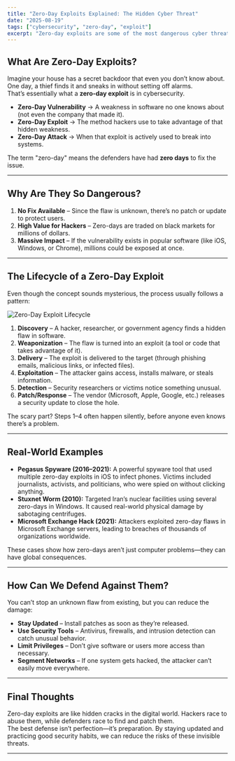 ```yaml
---
title: "Zero-Day Exploits Explained: The Hidden Cyber Threat"
date: "2025-08-19"
tags: ["cybersecurity", "zero-day", "exploit"]
excerpt: "Zero-day exploits are some of the most dangerous cyber threats because they strike before anyone knows a weakness exists. Here’s a simple breakdown of what they are, how they work, and real-world examples like Pegasus."
---
```


## What Are Zero-Day Exploits?

Imagine your house has a secret backdoor that even you don’t know about. One day, a thief finds it and sneaks in without setting off alarms.  
That’s essentially what a **zero-day exploit** is in cybersecurity.  

- **Zero-Day Vulnerability** → A weakness in software no one knows about (not even the company that made it).  
- **Zero-Day Exploit** → The method hackers use to take advantage of that hidden weakness.  
- **Zero-Day Attack** → When that exploit is actively used to break into systems.  

The term "zero-day" means the defenders have had **zero days** to fix the issue.

---

## Why Are They So Dangerous?

1. **No Fix Available** – Since the flaw is unknown, there’s no patch or update to protect users.  
2. **High Value for Hackers** – Zero-days are traded on black markets for millions of dollars.  
3. **Massive Impact** – If the vulnerability exists in popular software (like iOS, Windows, or Chrome), millions could be exposed at once.  

---

## The Lifecycle of a Zero-Day Exploit

Even though the concept sounds mysterious, the process usually follows a pattern:  

![Zero-Day Exploit Lifecycle](https://raw.githubusercontent.com/rootsecops/rootsecops/refs/heads/main/assets/img/blogsimage/zero_day_lifecycle.png)

1. **Discovery** – A hacker, researcher, or government agency finds a hidden flaw in software.  
2. **Weaponization** – The flaw is turned into an exploit (a tool or code that takes advantage of it).  
3. **Delivery** – The exploit is delivered to the target (through phishing emails, malicious links, or infected files).  
4. **Exploitation** – The attacker gains access, installs malware, or steals information.  
5. **Detection** – Security researchers or victims notice something unusual.  
6. **Patch/Response** – The vendor (Microsoft, Apple, Google, etc.) releases a security update to close the hole.  

The scary part? Steps 1–4 often happen silently, before anyone even knows there’s a problem.

---

## Real-World Examples

- **Pegasus Spyware (2016–2021):** A powerful spyware tool that used multiple zero-day exploits in iOS to infect phones. Victims included journalists, activists, and politicians, who were spied on without clicking anything.  
- **Stuxnet Worm (2010):** Targeted Iran’s nuclear facilities using several zero-days in Windows. It caused real-world physical damage by sabotaging centrifuges.  
- **Microsoft Exchange Hack (2021):** Attackers exploited zero-day flaws in Microsoft Exchange servers, leading to breaches of thousands of organizations worldwide.  

These cases show how zero-days aren’t just computer problems—they can have global consequences.

---

## How Can We Defend Against Them?

You can’t stop an unknown flaw from existing, but you can reduce the damage:  

- **Stay Updated** – Install patches as soon as they’re released.  
- **Use Security Tools** – Antivirus, firewalls, and intrusion detection can catch unusual behavior.  
- **Limit Privileges** – Don’t give software or users more access than necessary.  
- **Segment Networks** – If one system gets hacked, the attacker can’t easily move everywhere.  

---

## Final Thoughts

Zero-day exploits are like hidden cracks in the digital world. Hackers race to abuse them, while defenders race to find and patch them.  
The best defense isn’t perfection—it’s preparation. By staying updated and practicing good security habits, we can reduce the risks of these invisible threats.  

---
